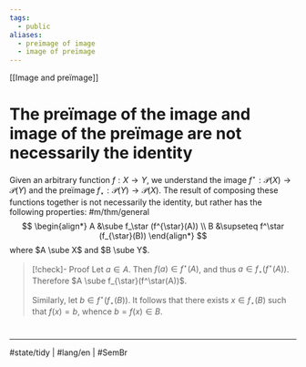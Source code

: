 ```yaml
---
tags:
  - public
aliases:
  - preïmage of image
  - image of preïmage
---
```

[[Image and preïmage]]
# The preïmage of the image and image of the preïmage are not necessarily the identity

Given an arbitrary function $f : X \to Y$, we understand the image $f^\star : \mathcal{P}(X) \to \mathcal{P}(Y)$ and the preïmage $f_{\star} : \mathcal{P}(Y) \to \mathcal{P}(X)$.
The result of composing these functions together is not necessarily the identity,
but rather has the following properties: #m/thm/general
$$
\begin{align*}
A &\sube f_\star (f^{\star}(A)) \\
B &\supseteq f^\star (f_{\star}(B))
\end{align*}
$$
where $A \sube X$ and $B \sube Y$.

> [!check]- Proof
> Let $a \in A$.
> Then $f(a) \in f^\star(A)$,
> and thus $a \in f_{\star}(f^\star(A))$.
> Therefore $A \sube f_{\star}(f^\star(A))$.
> 
> Similarly, let $b \in f^\star(f_{\star}(B))$.
> It follows that there exists $x \in f_{\star}(B)$ such that $f(x) = b$,
> whence $b = f(x) \in B$.
> <span class="QED"/>



#
---
#state/tidy | #lang/en | #SemBr
